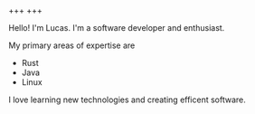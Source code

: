 +++
+++

Hello! I'm Lucas. I'm a software developer and enthusiast.

My primary areas of expertise are
- Rust
- Java
- Linux

I love learning new technologies and creating efficent software.
